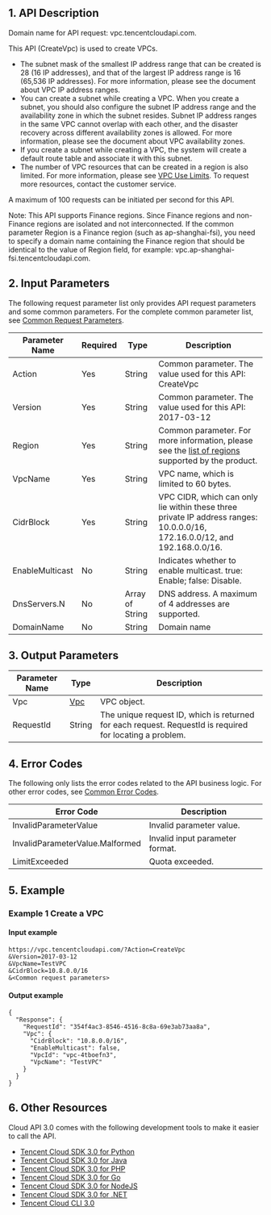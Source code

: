 ## 1. API Description

Domain name for API request: vpc.tencentcloudapi.com.

This API (CreateVpc) is used to create VPCs.
* The subnet mask of the smallest IP address range that can be created is 28 (16 IP addresses), and that of the largest IP address range is 16 (65,536 IP addresses). For more information, please see the document about VPC IP address ranges.
* You can create a subnet while creating a VPC. When you create a subnet, you should also configure the subnet IP address range and the availability zone in which the subnet resides. Subnet IP address ranges in the same VPC cannot overlap with each other, and the disaster recovery across different availability zones is allowed. For more information, please see the document about VPC availability zones.
* If you create a subnet while creating a VPC, the system will create a default route table and associate it with this subnet.
* The number of VPC resources that can be created in a region is also limited. For more information, please see <a href="https://cloud.tencent.com/doc/product/215/537" title="VPC Use Limits">VPC Use Limits</a>. To request more resources, contact the customer service.

A maximum of 100 requests can be initiated per second for this API.

Note: This API supports Finance regions. Since Finance regions and non-Finance regions are isolated and not interconnected. If the common parameter Region is a Finance region (such as ap-shanghai-fsi), you need to specify a domain name containing the Finance region that should be identical to the value of Region field, for example: vpc.ap-shanghai-fsi.tencentcloudapi.com.



## 2. Input Parameters

The following request parameter list only provides API request parameters and some common parameters. For the complete common parameter list, see [Common Request Parameters](/document/api/215/15692).

| Parameter Name | Required | Type | Description |
|---------|---------|---------|---------|
| Action | Yes | String | Common parameter. The value used for this API: CreateVpc |
| Version | Yes | String | Common parameter. The value used for this API: 2017-03-12 |
| Region | Yes |  String | Common parameter. For more information, please see the [list of regions](/document/api/215/15692#.E5.9C.B0.E5.9F.9F.E5.88.97.E8.A1.A8) supported by the product. |
| VpcName | Yes | String | VPC name, which is limited to 60 bytes. |
| CidrBlock | Yes | String | VPC CIDR, which can only lie within these three private IP address ranges: 10.0.0.0/16, 172.16.0.0/12, and 192.168.0.0/16. |
| EnableMulticast | No | String | Indicates whether to enable multicast. true: Enable; false: Disable. |
| DnsServers.N | No | Array of String | DNS address. A maximum of 4 addresses are supported. |
| DomainName | No | String | Domain name |

## 3. Output Parameters

| Parameter Name | Type | Description |
|---------|---------|---------|
| Vpc | [Vpc](/document/api/215/##Vpc) | VPC object. |
| RequestId | String | The unique request ID, which is returned for each request. RequestId is required for locating a problem. |

## 4. Error Codes

The following only lists the error codes related to the API business logic. For other error codes, see [Common Error Codes](/document/api/215/15694#.E5.85.AC.E5.85.B1.E9.94.99.E8.AF.AF.E7.A0.81).

| Error Code | Description |
|---------|---------|
| InvalidParameterValue | Invalid parameter value. |
| InvalidParameterValue.Malformed | Invalid input parameter format. |
| LimitExceeded | Quota exceeded. |

## 5. Example

### Example 1 Create a VPC

#### Input example

```
https://vpc.tencentcloudapi.com/?Action=CreateVpc
&Version=2017-03-12
&VpcName=TestVPC
&CidrBlock=10.8.0.0/16
&<Common request parameters>
```

#### Output example

```
{
  "Response": {
    "RequestId": "354f4ac3-8546-4516-8c8a-69e3ab73aa8a",
    "Vpc": {
      "CidrBlock": "10.8.0.0/16",
      "EnableMulticast": false,
      "VpcId": "vpc-4tboefn3",
      "VpcName": "TestVPC"
    }
  }
}
```


## 6. Other Resources

Cloud API 3.0 comes with the following development tools to make it easier to call the API.

* [Tencent Cloud SDK 3.0 for Python](https://github.com/TencentCloud/tencentcloud-sdk-python)
* [Tencent Cloud SDK 3.0 for Java](https://github.com/TencentCloud/tencentcloud-sdk-java)
* [Tencent Cloud SDK 3.0 for PHP](https://github.com/TencentCloud/tencentcloud-sdk-php)
* [Tencent Cloud SDK 3.0 for Go](https://github.com/TencentCloud/tencentcloud-sdk-go)
* [Tencent Cloud SDK 3.0 for NodeJS](https://github.com/TencentCloud/tencentcloud-sdk-nodejs)
* [Tencent Cloud SDK 3.0 for .NET](https://github.com/TencentCloud/tencentcloud-sdk-dotnet)
* [Tencent Cloud CLI 3.0](https://cloud.tencent.com/document/product/440/6176)


